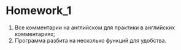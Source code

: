 # Homework_1
1. Все комментарии на английском для практики в английских комментариях;
2. Программа разбита на несколько функций для удобства.
